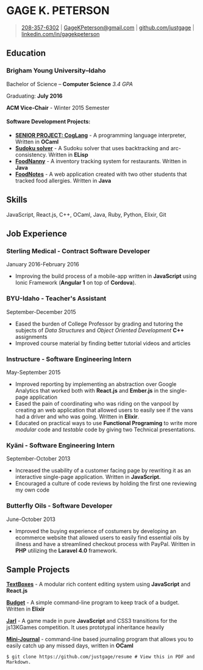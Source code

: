 GAGE K. PETERSON
================

> [208-357-6302](tel:208-357-6302) |
> [GageKPeterson@gmail.com](mailto:gagekpeterson@gmail.com) |
> [github.com/justgage](https://github.com/justgage/justgage.github.io)
> |
> [linkedin.com/in/gagekpeterson](https://www.linkedin.com/in/gagekpeterson)

Education
---------

### Brigham Young University–Idaho

Bachelor of Science – **Computer Science** *3.4 GPA*

Graduating: **July 2016**

**ACM Vice-Chair** - Winter 2015 Semester

#### Software Development Projects:

-   [**SENIOR PROJECT:
    CogLang**](https://github.com/justgage/cog-lang) - A programming
    language interpreter, Written in **OCaml**
-   [**Sudoku
    solver**](https://github.com/justgage/AI/tree/master/project1) - A
    Sudoku solver that uses backtracking and arc-consistency. Written in
    **ELisp**
-   [**FoodNanny**](https://bitbucket.org/teamfood/foodnanny) - A
    inventory tracking system for restaurants. Written in **Java**
-   [**FoodNotes**](https://github.com/justgage/FoodNotes) - A web
    application created with two other students that tracked
    food allergies. Written in **Java**

Skills
------

JavaScript, React.js, C++, OCaml, Java, Ruby, Python, Elixir, Git

Job Experience
--------------

### Sterling Medical - Contract Software Developer

January 2016-February 2016

-   Improving the build process of a mobile-app written in
    **JavaScript** using Ionic Framework (**Angular 1** on top of
    **Cordova**).

### BYU-Idaho - Teacher's Assistant

September-December 2015

-   Eased the burden of College Professor by grading and tutoring the
    subjects of *Data Structures* and *Object Oriented Development*
    **C++** assignments
-   Improved course material by finding better tutorial videos and
    articles

### Instructure - Software Engineering Intern

May-September 2015

-   Improved reporting by implementing an abstraction over Google
    Analytics that worked both with **React.js** and **Ember.js** in the
    single-page application
-   Eased the pain of coordinating who was riding on the vanpool by
    creating an web application that allowed users to easily see if the
    vans had a driver and who was going. Written in **Elixir**.
-   Educated on practical ways to use **Functional Programing** to write
    more *modular* code and *testable* code by giving two
    Technical presentations.

### Kyäni - Software Engineering Intern

September-October 2013

-   Increased the usability of a customer facing page by rewriting it as
    an interactive single-page application. Written in **JavaScript.**
-   Encouraged a culture of code reviews by holding the first one
    reviewing my own code

### Butterfly Oils - Software Developer

June-October 2013

-   Improved the buying experience of costumers by developing an
    ecommerce website that allowed users to easily find essential oils
    by illness and have a streamlined checkout process with PayPal.
    Written in **PHP** utilizing the **Laravel 4.0** framework.

Sample Projects
---------------

**[TextBoxes](https://github.com/justgage/textboxes)** - A modular rich
content editing system using **JavaScript** and **React.js**

**[Budget](https://github.com/justgage/budget)** - A simple command-line
program to keep track of a budget. Written in **Elixir**

**[Jarl](https://github.com/justgage/jarl)** - A game made in pure
**JavaScript** and CSS3 transitions for the js13KGames competition. It
uses prototypal inheritance heavily

**[Mini-Journal](https://github.com/justgage/mini-journal)** -
command-line based journaling program that allows you to easily catch up
any missed days, written in **OCaml**

    $ git clone https://github.com/justgage/resume # View this in PDF and Markdown.
